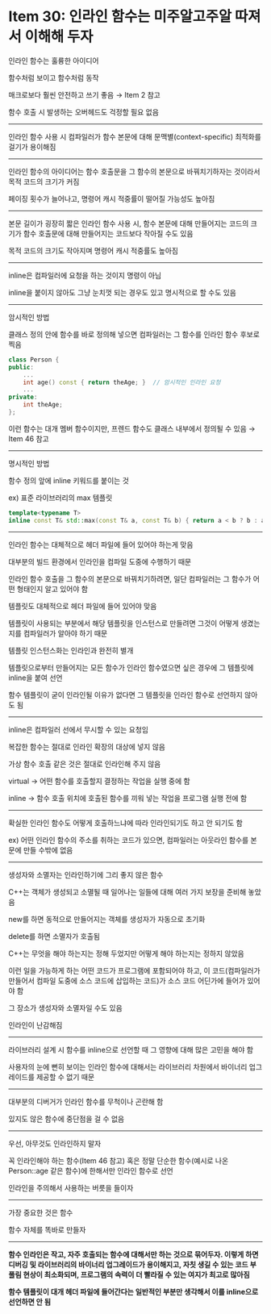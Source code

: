 # Item 30: 인라인 함수는 미주알고주알 따져서 이해해 두자

인라인 함수는 훌륭한 아이디어

함수처럼 보이고 함수처럼 동작

매크로보다 훨씬 안전하고 쓰기 좋음 → Item 2 참고

함수 호출 시 발생하는 오버헤드도 걱정할 필요 없음

---

인라인 함수 사용 시 컴파일러가 함수 본문에 대해 문맥별(context-specific) 최적화를 걸기가 용이해짐

---

인라인 함수의 아이디어는 함수 호출문을 그 함수의 본문으로 바꿔치기하자는 것이라서 목적 코드의 크기가 커짐

페이징 횟수가 늘어나고, 명령어 캐시 적중률이 떨어질 가능성도 높아짐

---

본문 길이가 굉장히 짧은 인라인 함수 사용 시, 함수 본문에 대해 만들어지는 코드의 크기가 함수 호출문에 대해 만들어지는 코드보다 작아질 수도 있음

목적 코드의 크기도 작아지며 명령어 캐시 적중률도 높아짐

---

inline은 컴파일러에 요청을 하는 것이지 명령이 아님

inline을 붙이지 않아도 그냥 눈치껏 되는 경우도 있고 명시적으로 할 수도 있음

---

암시적인 방법

클래스 정의 안에 함수를 바로 정의해 넣으면 컴파일러는 그 함수를 인라인 함수 후보로 찍음

```c++
class Person {
public:
    ...
    int age() const { return theAge; }  // 암시적인 인라인 요청
    ...
private:
    int theAge;
};
```

이런 함수는 대개 멤버 함수이지만, 프렌드 함수도 클래스 내부에서 정의될 수 있음 → Item 46 참고

---

명시적인 방법

함수 정의 앞에 inline 키워드를 붙이는 것

ex) 표준 라이브러리의 max 템플릿

```c++
template<typename T>
inline const T& std::max(const T& a, const T& b) { return a < b ? b : a; }
```

---

인라인 함수는 대체적으로 헤더 파일에 들어 있어야 하는게 맞음

대부분의 빌드 환경에서 인라인을 컴파일 도중에 수행하기 때문

인라인 함수 호출을 그 함수의 본문으로 바꿔치기하려면, 일단 컴파일러는 그 함수가 어떤 형태인지 알고 있어야 함

템플릿도 대체적으로 헤더 파일에 들어 있어야 맞음

템플릿이 사용되는 부분에서 해당 템플릿을 인스턴스로 만들려면 그것이 어떻게 생겼는지를 컴파일러가 알아야 하기 때문

템플릿 인스턴스화는 인라인과 완전히 별개

템플릿으로부터 만들어지는 모든 함수가 인라인 함수였으면 싶은 경우에 그 템플릿에 inline을 붙여 선언

함수 템플릿이 굳이 인라인될 이유가 없다면 그 템플릿을 인라인 함수로 선언하지 않아도 됨

---

inline은 컴파일러 선에서 무시할 수 있는 요청임

복잡한 함수는 절대로 인라인 확장의 대상에 넣지 않음

가상 함수 호출 같은 것은 절대로 인라인해 주지 않음

virtual → 어떤 함수를 호출할지 결정하는 작업을 실행 중에 함

inline → 함수 호출 위치에 호출된 함수를 끼워 넣는 작업을 프로그램 실행 전에 함

---

확실한 인라인 함수도 어떻게 호출하느냐에 따라 인라인되기도 하고 안 되기도 함

ex) 어떤 인라인 함수의 주소를 취하는 코드가 있으면, 컴파일러는 아웃라인 함수를 본문에 만들 수밖에 없음

---

생성자와 소멸자는 인라인하기에 그리 좋지 않은 함수

C++는 객체가 생성되고 소멸될 때 일어나는 일들에 대해 여러 가지 보장을 준비해 놓았음

new를 하면 동적으로 만들어지는 객체를 생성자가 자동으로 초기화

delete를 하면 소멸자가 호출됨

C++는 무엇을 해야 하는지는 정해 두었지만 어떻게 해야 하는지는 정하지 않았음

이런 일을 가능하게 하는 어떤 코드가 프로그램에 포함되어야 하고, 이 코드(컴파일러가 만들어서 컴파일 도중에 소스 코드에 삽입하는 코드)가 소스 코드 어딘가에 들어가 있어야 함

그 장소가 생성자와 소멸자일 수도 있음

인라인이 난감해짐

---

라이브러리 설계 시 함수를 inline으로 선언할 때 그 영향에 대해 많은 고민을 해야 함

사용자의 눈에 뻔히 보이는 인라인 함수에 대해서는 라이브러리 차원에서 바이너리 업그레이드를 제공할 수 없기 때문

---

대부분의 디버거가 인라인 함수를 무척이나 곤란해 함

있지도 않은 함수에 중단점을 걸 수 없음

---

우선, 아무것도 인라인하지 말자

꼭 인라인해야 하는 함수(Item 46 참고) 혹은 정말 단순한 함수(예시로 나온 Person::age 같은 함수)에 한해서만 인라인 함수로 선언

인라인을 주의해서 사용하는 버릇을 들이자

---

가장 중요한 것은 함수

함수 자체를 똑바로 만들자

---

**함수 인라인은 작고, 자주 호출되는 함수에 대해서만 하는 것으로 묶어두자. 이렇게 하면 디버깅 및 라이브러리의 바이너리 업그레이드가 용이해지고, 자칫 생길 수 있는 코드 부풀림 현상이 최소화되며, 프로그램의 속력이 더 빨라질 수 있는 여지가 최고로 많아짐**

**함수 템플릿이 대개 헤더 파일에 들어간다는 일반적인 부분만 생각해서 이를 inline으로 선언하면 안 됨**

